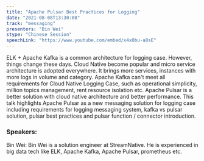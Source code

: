 ```yaml
---
title: "Apache Pulsar Best Practices for Logging"
date: "2021-08-08T13:30:00" 
track: "messaging"
presenters: "Bin Wei"
stype: "Chinese Session"
speechLink: "https://www.youtube.com/embed/x4xObu-a8sE"
---
```

ELK + Apache Kafka is a common architecture for logging case. However, things change these days. Cloud Native become popular and micro service architecture is adopted everywhere. It brings more services, instances with more logs in volume and category. Apache Kafka can't meet all requirements for Cloud Native Logging Case, such as operational simplicity, million topics management, rent resource isolation etc. Apache Pulsar is a better solution with cloud native architecture and better performance. This talk highlights Apache Pulsar as a new messaging solution for logging case including requirements for logging messaging system, kafka vs pulsar solution, pulsar best practices and pulsar function / connector introduction.
 ### Speakers: 
 Bin Wei: Bin Wei is a solution engineer at StreamNative. He is experienced in big data tech like ELK, Apache Kafka, Apache Pulsar, prometheus etc.